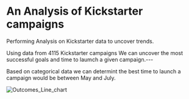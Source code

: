 # An Analysis of Kickstarter campaigns
Performing Analysis on Kickstarter data to uncover trends.

Using data from 4115 Kickstarter campaigns We can uncover the most successful goals and time to laumch a given campaign.---

Based on categorical data we can determint the best time to launch a campaign would be between May and July. 

![Outcomes_Line_chart](https://user-images.githubusercontent.com/65744738/145881100-e47296c5-bbac-4187-a0b2-e8d7d11083d1.png)
